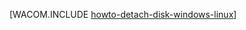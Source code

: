 <properties linkid="manage-windows-how-to-guides-detach-a-disk" urlDisplayName="Desanexe um disco" pageTitle="Desanexe um disco de uma Máquina Virtual do Windows | Azure" metaKeywords="" description="Saiba como desanexar um disco de uma Máquina Virtual do Windows no Azure." metaCanonical="" services="virtual-machines,storage" documentationCenter="" title="Como desanexar um disco de dados de uma máquina virtual" authors="" solutions="" manager="" editor="" />





[WACOM.INCLUDE [howto-detach-disk-windows-linux](../includes/howto-detach-disk-windows-linux.md)]


